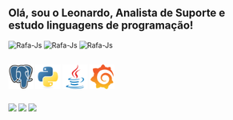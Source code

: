 ## Olá, sou o Leonardo, Analista de Suporte e estudo linguagens de programação!

<div style="display: inline_block; margin-top: 0; padding-top: 0;">
  <img align="center" alt="Rafa-Js" height="180" width="400" src="https://github-readme-stats.vercel.app/api?username=iKinno&show_icons=true&theme=dark">
  <img align="center" alt="Rafa-Js" height="180" width="270" src="https://github-readme-stats.vercel.app/api/top-langs/?username=iKinno&layout=donut&theme=dark">
  <img align="center" alt="Rafa-Js" height="180" width="270" src="https://github-readme-stats.vercel.app/api/pin/?username=anuraghazra&repo=crud&theme=neon)">

##

<div style="display: inline_block">
  <img align="center" alt="Leo-Postgres" height="50" width="50" src="https://raw.githubusercontent.com/devicons/devicon/master/icons/postgresql/postgresql-original.svg">
  <img align="center" alt="Leo-Python" height="50" width="50" src="https://raw.githubusercontent.com/devicons/devicon/master/icons/python/python-original.svg">
  <img align="center" alt="Leo-Java" height="50" width="50" src="https://raw.githubusercontent.com/devicons/devicon/master/icons/java/java-original.svg">
  <img align="center" alt="Leo-Grafana" height="50" width="50" src="https://raw.githubusercontent.com/devicons/devicon/master/icons/grafana/grafana-original.svg">
</div>

##

<div>
   <a href="https://discord.gg/" target="_blank"><img src="https://img.shields.io/badge/Discord-7289DA?style=for-the-badge&logo=discord&logoColor=white" target="_blank"></a> 
  <a href = "mailto:lkinno.96@gmail.com"><img src="https://img.shields.io/badge/-Gmail-%23333?style=for-the-badge&logo=gmail&logoColor=white" target="_blank"></a>
  <a href="https://www.linkedin.com/in/leonardo-afonso-beck-b4ba9a328" target="_blank"><img src="https://img.shields.io/badge/-LinkedIn-%230077B5?style=for-the-badge&logo=linkedin&logoColor=white" target="_blank"></a>
</div>



